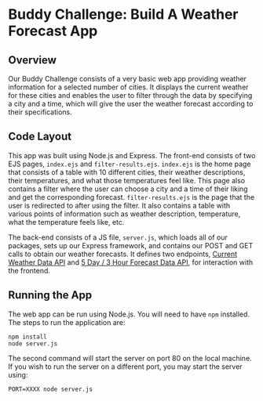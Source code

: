 # Buddy Challenge: Build A Weather Forecast App

## Overview
Our Buddy Challenge consists of a very basic web app providing weather information for a selected number of cities. It displays the current weather for these cities and enables the user to filter through the data by specifying a city and a time, which will give the user the weather forecast according to their specifications.

## Code Layout
This app was built using Node.js and Express. The front-end consists of two EJS pages, `index.ejs` and `filter-results.ejs`. `index.ejs` is the home page that consists of a table with 10 different cities, their weather descriptions, their temperatures, and what those temperatures feel like. This page also contains a filter where the user can choose a city and a time of their liking and get the corresponding forecast. `filter-results.ejs` is the page that the user is redirected to after using the filter. It also contains a table with various points of information such as weather description, temperature, what the temperature feels like, etc. 

The back-end consists of a JS file, `server.js`, which loads all of our packages, sets up our Express framework, and contains our POST and GET calls to obtain our weather forecasts. It defines two endpoints, [Current Weather Data API](https://openweathermap.org/current) and [5 Day / 3 Hour Forecast Data API](https://openweathermap.org/forecast5), for interaction with the frontend. 

## Running the App
The web app can be run using Node.js. You will need to have `npm` installed. The steps to run the application are:

```lang=bash
npm install
node server.js
```

The second command will start the server on port 80 on the local machine. If you wish to run the server on a different port, you may start the server using:

```lang=bash
PORT=XXXX node server.js
```
